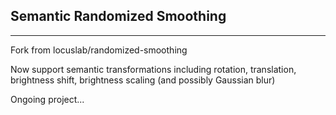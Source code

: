 ## Semantic Randomized Smoothing
---

Fork from locuslab/randomized-smoothing

Now support semantic transformations including rotation, translation, brightness shift, brightness scaling (and possibly Gaussian blur)

Ongoing project...